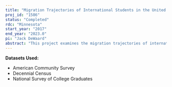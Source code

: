 ```yaml
---
title: "Migration Trajectories of International Students in the United States"
proj_id: "1586"
status: "Completed"
rdc: "Minnesota"
start_year: "2017"
end_year: "2023.0"
pi: "Jack DeWaard"
abstract: "This project examines the migration trajectories of international students in the United States, using a combination of restricted-use data from the National Survey of College Graduates, the American Community Survey, and the Decennial Census long form. The research addresses two sets of questions. First, what are the patterns of international students’ spatial mobility within the United States, and what explains these patterns? Second, what are the patterns of migration status trajectories for international students in the United States, and what are the consequences of these patterns? The project will generate estimates for the likelihood that international students would move out of the location where they get the first U.S. degrees, and will examine how different contextual characteristics are associated with the likelihood of moving. Additionally, the research will examine the types of educational, spatial, and visa type trajectories that international students experienced while in the United States. These findings will help answer several important lingering questions concerning the retention of international students in places as well as the duration and steps involved in their migration experiences."
---
```


**Datasets Used:**

  - American Community Survey 
  - Decennial Census 
  - National Survey of College Graduates 

